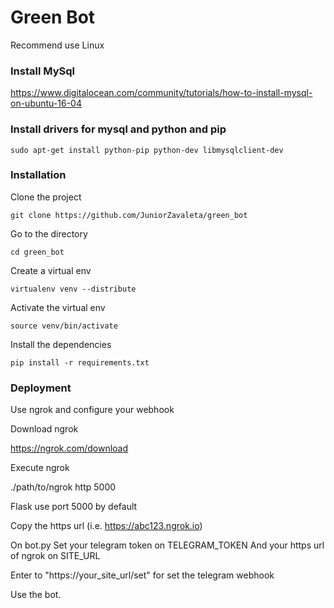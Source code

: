 # Green Bot

Recommend use Linux

### Install MySql

https://www.digitalocean.com/community/tutorials/how-to-install-mysql-on-ubuntu-16-04

### Install drivers for mysql and python and pip

```
sudo apt-get install python-pip python-dev libmysqlclient-dev
```

### Installation

Clone the project

```
git clone https://github.com/JuniorZavaleta/green_bot
```

Go to the directory

```
cd green_bot
```

Create a virtual env
```
virtualenv venv --distribute
```

Activate the virtual env
```
source venv/bin/activate
```

Install the dependencies
```
pip install -r requirements.txt
```

### Deployment
Use ngrok and configure your webhook

Download ngrok

https://ngrok.com/download

Execute ngrok

./path/to/ngrok http 5000

Flask use port 5000 by default

Copy the https url (i.e. https://abc123.ngrok.io)

On bot.py
Set your telegram token on TELEGRAM_TOKEN
And your https url of ngrok on SITE_URL

Enter to "https://your_site_url/set" for set the telegram webhook

Use the bot.
